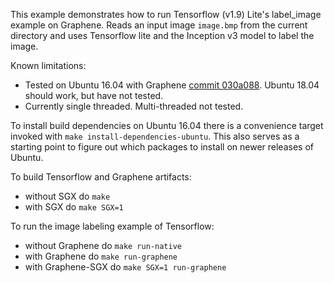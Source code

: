 This example demonstrates how to run Tensorflow (v1.9) Lite's label_image example on Graphene. Reads an input image `image.bmp` from the current directory and uses Tensorflow lite and the Inception v3 model to label the image.

Known limitations:

- Tested on Ubuntu 16.04 with Graphene [commit 030a088](https://github.com/oscarlab/graphene/tree/030a0888926f315710da94ee6f855c466059cf6c). Ubuntu 18.04 should work, but have not tested.
- Currently single threaded. Multi-threaded not tested.

To install build dependencies on Ubuntu 16.04 there is a convenience target invoked with `make install-dependencies-ubuntu`. This also serves as a starting point to figure out which packages to install on newer releases of Ubuntu.

To build Tensorflow and Graphene artifacts:
- without SGX do `make`
- with SGX do `make SGX=1 `

To run the image labeling example of Tensorflow:
- without Graphene do `make run-native`
- with Graphene do `make run-graphene`
- with Graphene-SGX do `make SGX=1 run-graphene`
